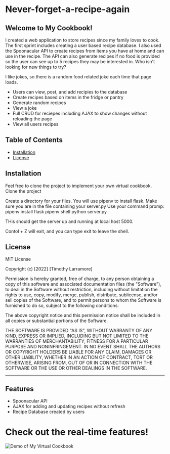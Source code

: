 # Never-forget-a-recipe-again
## Welcome to My Cookbook! 

I created a web application to store recipes since my family loves to cook.  The first sprint includes creating a user based recipe database.  I also used the Spoonacular API to create recipes from items you have at home and can use in the recipe.  The API can also generate recipes if no food is provided so the user can see up to 5 recipes they may be interested in.  Who isn't looking for new things to try?

I like jokes, so there is a random food related joke each time that page loads.  

- Users can view, post, and add recipies to the database
- Create recipes based on items in the fridge or pantry
- Generate random recipes
- View a joke 
- Full CRUD for reciepes including AJAX to show changes without reloading the page
- View all users recipes

## Table of Contents

- [Installation](#installation)
- [License](#license)

## Installation

Feel free to clone the project to implement your own virtual cookbook. 
Clone the project

Create a directory for your files.
You will use pipenv to install flask.
Make sure you are in the file containing your server.py
Use your command promp:
pipenv install flask
pipenv shell
python server.py

THis should get the server up and running at local host 5000.

Contol + Z will exit, and you can type exit to leave the shell.




## License

MIT License

Copyright (c) [2022] [Timothy Larramore]

Permission is hereby granted, free of charge, to any person obtaining a copy
of this software and associated documentation files (the "Software"), to deal
in the Software without restriction, including without limitation the rights
to use, copy, modify, merge, publish, distribute, sublicense, and/or sell
copies of the Software, and to permit persons to whom the Software is
furnished to do so, subject to the following conditions:

The above copyright notice and this permission notice shall be included in all
copies or substantial portions of the Software.

THE SOFTWARE IS PROVIDED "AS IS", WITHOUT WARRANTY OF ANY KIND, EXPRESS OR
IMPLIED, INCLUDING BUT NOT LIMITED TO THE WARRANTIES OF MERCHANTABILITY,
FITNESS FOR A PARTICULAR PURPOSE AND NONINFRINGEMENT. IN NO EVENT SHALL THE
AUTHORS OR COPYRIGHT HOLDERS BE LIABLE FOR ANY CLAIM, DAMAGES OR OTHER
LIABILITY, WHETHER IN AN ACTION OF CONTRACT, TORT OR OTHERWISE, ARISING FROM,
OUT OF OR IN CONNECTION WITH THE SOFTWARE OR THE USE OR OTHER DEALINGS IN THE
SOFTWARE.

---

## Features

- Spoonacular API
- AJAX for adding and updating recipes without refresh
- Recipe Database created by users

# Check out the real-time features!
![Demo of My Virtual Cookbook](/myCookbook.gif)
